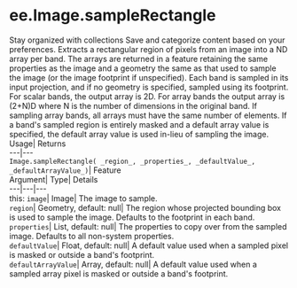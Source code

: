  
#  ee.Image.sampleRectangle 
Stay organized with collections  Save and categorize content based on your preferences. 
Extracts a rectangular region of pixels from an image into a ND array per band. The arrays are returned in a feature retaining the same properties as the image and a geometry the same as that used to sample the image (or the image footprint if unspecified). Each band is sampled in its input projection, and if no geometry is specified, sampled using its footprint. For scalar bands, the output array is 2D. For array bands the output array is (2+N)D where N is the number of dimensions in the original band. If sampling array bands, all arrays must have the same number of elements. If a band's sampled region is entirely masked and a default array value is specified, the default array value is used in-lieu of sampling the image. Usage| Returns  
---|---  
`Image.sampleRectangle( _region_, _properties_, _defaultValue_, _defaultArrayValue_)`| Feature  
Argument| Type| Details  
---|---|---  
this: `image`| Image| The image to sample.  
`region`| Geometry, default: null| The region whose projected bounding box is used to sample the image. Defaults to the footprint in each band.  
`properties`| List, default: null| The properties to copy over from the sampled image. Defaults to all non-system properties.  
`defaultValue`| Float, default: null| A default value used when a sampled pixel is masked or outside a band's footprint.  
`defaultArrayValue`| Array, default: null| A default value used when a sampled array pixel is masked or outside a band's footprint.  
